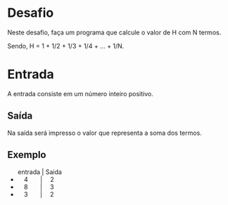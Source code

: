 <h1>Desafio</h1>

<p>Neste desafio, faça um programa que calcule o valor de H com N termos. 

Sendo, H = 1 + 1/2 + 1/3 + 1/4 + ... + 1/N. </p>

<h1>Entrada</h1>
<p>A entrada consiste em um número inteiro positivo.</p>

<h2>Saída</h2>
<p>Na saída será impresso o valor que representa a soma dos termos.</p>

<h2>Exemplo</h2>
<ul>
    <label>entrada</label>  | <label>Saida</label>
    <li>&emsp;4&emsp;&emsp;| &emsp;2</li> 
    <li>&emsp;8&emsp;&emsp;| &emsp;3</li>
    <li>&emsp;3&emsp;&emsp;|&emsp; 2 </li>
    
    
</ul>
